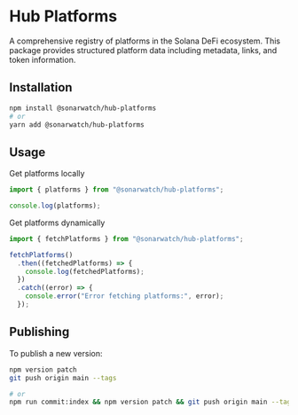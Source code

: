 # Hub Platforms

A comprehensive registry of platforms in the Solana DeFi ecosystem. This package provides structured platform data including metadata, links, and token information.

## Installation

```bash
npm install @sonarwatch/hub-platforms
# or
yarn add @sonarwatch/hub-platforms
```

## Usage

Get platforms locally

```typescript
import { platforms } from "@sonarwatch/hub-platforms";

console.log(platforms);
```

Get platforms dynamically

```typescript
import { fetchPlatforms } from "@sonarwatch/hub-platforms";

fetchPlatforms()
  .then((fetchedPlatforms) => {
    console.log(fetchedPlatforms);
  })
  .catch((error) => {
    console.error("Error fetching platforms:", error);
  });
```

## Publishing

To publish a new version:

```bash
npm version patch
git push origin main --tags

# or
npm run commit:index && npm version patch && git push origin main --tags
```
